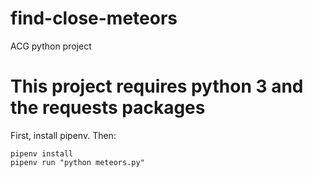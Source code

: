 # find-close-meteors
ACG python project

# This project requires python 3 and the requests packages

First, install pipenv. Then:

```
pipenv install
pipenv run "python meteors.py"
```
